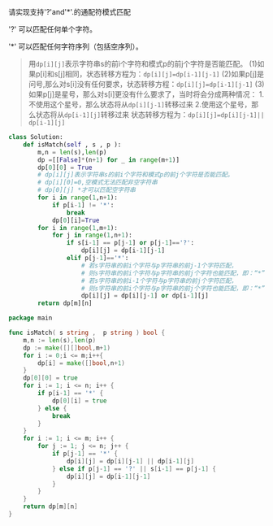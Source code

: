请实现支持'?'and'*'.的通配符模式匹配

'?' 可以匹配任何单个字符。

 '*' 可以匹配任何字符序列（包括空序列）。 

> 用`dp[i][j]`表示字符串s的前i个字符和模式p的前j个字符是否能匹配。
> (1)如果p[i]和s[j]相同，状态转移方程为：`dp[i][j]=dp[i-1][j-1]`
> (2)如果p[j]是问号,那么对s[i]没有任何要求，状态转移方程：`dp[i][j]=dp[i-1][j-1]`
> (3)如果p[j]是星号，那么对s[i]更没有什么要求了，当时将会分成两种情况：
>     1.不使用这个星号，那么状态将从`dp[i][j-1]`转移过来
>     2.使用这个星号，那么状态将从`dp[i-1][j]`转移过来
> 状态转移方程为：`dp[i][j]=dp[i][j-1]|| dp[i-1][j]` 

```python
class Solution:
    def isMatch(self , s , p ):
        m,n = len(s),len(p)
        dp =[[False]*(n+1) for _ in range(m+1)]
        dp[0][0] = True
        # dp[i][j]表示字符串s的前i个字符和模式p的前j个字符是否能匹配。
        # dp[i][0]=0,空模式无法匹配非空字符串
        # dp[0][j] *才可以匹配空字符串
        for i in range(1,n+1):
            if p[i-1] != '*':
                break
            dp[0][i]=True
        for i in range(1,m+1):
            for j in range(1,n+1):
                if s[i-1] == p[j-1] or p[j-1]=='?':
                    dp[i][j] = dp[i-1][j-1]
                elif p[j-1]=='*':
                    # 若s字符串的前i个字符与p字符串的前j-1个字符匹配，
                    # 则s字符串的前i个字符与p字符串的前j个字符也能匹配，即：“*”匹配空字符；
                    # 若s字符串的前i-1个字符与p字符串的前j个字符匹配，
                    # 则s字符串的前i个字符与p字符串的前j个字符也能匹配，即：“*”匹配多个字符；
                    dp[i][j] = dp[i][j-1] or dp[i-1][j]
        return dp[m][n]
```

```go
package main

func isMatch( s string ,  p string ) bool {
    m,n := len(s),len(p)
    dp := make([][]bool,m+1)
    for i := 0;i <= m;i++{
        dp[i] = make([]bool,n+1)
    }
    dp[0][0] = true
    for i := 1; i <= n; i++ {
        if p[i-1] == '*' {
            dp[0][i] = true
        } else {
            break
        }
    }
    for i := 1; i <= m; i++ {
        for j := 1; j <= n; j++ {
            if p[j-1] == '*' {
                dp[i][j] = dp[i][j-1] || dp[i-1][j]
            } else if p[j-1] == '?' || s[i-1] == p[j-1] {
                dp[i][j] = dp[i-1][j-1]
            }
        }
    }
    return dp[m][n]
}
```

